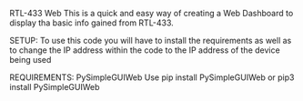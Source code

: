 RTL-433 Web
This is a quick and easy way of creating a Web Dashboard to display tha basic info gained from RTL-433.

SETUP:
To use this code you will have to install the requirements as well as to change the IP address within the code to the IP address of the device being used

REQUIREMENTS:
PySimpleGUIWeb
Use pip install PySimpleGUIWeb or pip3 install PySimpleGUIWeb
